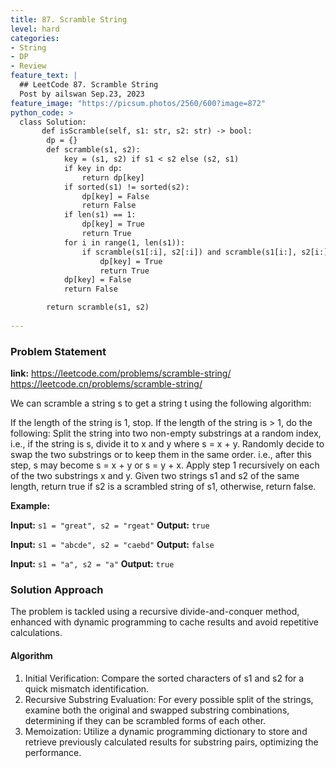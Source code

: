 ```yaml
---
title: 87. Scramble String
level: hard
categories:
- String
- DP
- Review
feature_text: |
  ## LeetCode 87. Scramble String
  Post by ailswan Sep.23, 2023
feature_image: "https://picsum.photos/2560/600?image=872"
python_code: >
  class Solution:
       def isScramble(self, s1: str, s2: str) -> bool:
        dp = {} 
        def scramble(s1, s2):
            key = (s1, s2) if s1 < s2 else (s2, s1)
            if key in dp:
                return dp[key]
            if sorted(s1) != sorted(s2):
                dp[key] = False
                return False
            if len(s1) == 1:
                dp[key] = True
                return True
            for i in range(1, len(s1)):
                if scramble(s1[:i], s2[:i]) and scramble(s1[i:], s2[i:]) or scramble(s1[:i],s2[-i:]) and scramble(s1[i:], s2[:-i]):
                    dp[key] = True
                    return True
            dp[key] = False
            return False 

        return scramble(s1, s2)
   
---
```


### Problem Statement
**link:**
https://leetcode.com/problems/scramble-string/
https://leetcode.cn/problems/scramble-string/


We can scramble a string s to get a string t using the following algorithm:

If the length of the string is 1, stop.
If the length of the string is > 1, do the following:
Split the string into two non-empty substrings at a random index, i.e., if the string is s, divide it to x and y where s = x + y.
Randomly decide to swap the two substrings or to keep them in the same order. i.e., after this step, s may become s = x + y or s = y + x.
Apply step 1 recursively on each of the two substrings x and y.
Given two strings s1 and s2 of the same length, return true if s2 is a scrambled string of s1, otherwise, return false.

**Example:**

**Input:** `s1 = "great", s2 = "rgeat"`
**Output:** `true`

**Input:** `s1 = "abcde", s2 = "caebd"`
**Output:** `false`

**Input:** `s1 = "a", s2 = "a"`
**Output:** `true`
 

### Solution Approach
The problem is tackled using a recursive divide-and-conquer method, enhanced with dynamic programming to cache results and avoid repetitive calculations.
 
#### Algorithm
 
1. Initial Verification: Compare the sorted characters of s1 and s2 for a quick mismatch identification.
2. Recursive Substring Evaluation: For every possible split of the strings, examine both the original and swapped substring combinations, determining if they can be scrambled forms of each other.
3. Memoization: Utilize a dynamic programming dictionary to store and retrieve previously calculated results for substring pairs, optimizing the performance.